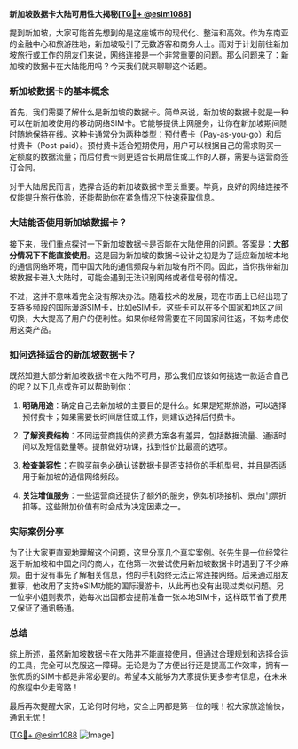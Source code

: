 **新加坡数据卡大陆可用性大揭秘[[TG💪+ @esim1088](https://t.me/s/esim1088)]**

提到新加坡，大家可能首先想到的是这座城市的现代化、整洁和高效。作为东南亚的金融中心和旅游胜地，新加坡吸引了无数游客和商务人士。而对于计划前往新加坡旅行或工作的朋友们来说，网络连接是一个非常重要的问题。那么问题来了：新加坡的数据卡在大陆能用吗？今天我们就来聊聊这个话题。

### 新加坡数据卡的基本概念

首先，我们需要了解什么是新加坡的数据卡。简单来说，新加坡的数据卡就是一种可以在新加坡使用的移动网络SIM卡。它能够提供上网服务，让你在新加坡期间随时随地保持在线。这种卡通常分为两种类型：预付费卡（Pay-as-you-go）和后付费卡（Post-paid）。预付费卡适合短期使用，用户可以根据自己的需求购买一定额度的数据流量；而后付费卡则更适合长期居住或工作的人群，需要与运营商签订合同。

对于大陆居民而言，选择合适的新加坡数据卡至关重要。毕竟，良好的网络连接不仅能提升旅行体验，还能帮助你在紧急情况下快速获取信息。

### 大陆能否使用新加坡数据卡？

接下来，我们重点探讨一下新加坡数据卡是否能在大陆使用的问题。答案是：**大部分情况下不能直接使用**。这是因为新加坡的数据卡设计之初是为了适应新加坡本地的通信网络环境，而中国大陆的通信频段与新加坡有所不同。因此，当你携带新加坡数据卡进入大陆时，可能会遇到无法识别网络或者信号弱的情况。

不过，这并不意味着完全没有解决办法。随着技术的发展，现在市面上已经出现了支持多频段的国际漫游SIM卡，比如eSIM卡。这些卡可以在多个国家和地区之间切换，大大提高了用户的便利性。如果你经常需要在不同国家间往返，不妨考虑使用这类产品。

### 如何选择适合的新加坡数据卡？

既然知道大部分新加坡数据卡在大陆不可用，那么我们应该如何挑选一款适合自己的呢？以下几点或许可以帮助到你：

1. **明确用途**：确定自己去新加坡的主要目的是什么。如果是短期旅游，可以选择预付费卡；如果需要长时间居住或工作，则建议选择后付费卡。
   
2. **了解资费结构**：不同运营商提供的资费方案各有差异，包括数据流量、通话时间以及短信数量等。提前做好功课，找到性价比最高的选项。

3. **检查兼容性**：在购买前务必确认该数据卡是否支持你的手机型号，并且是否适用于新加坡的通信网络频段。

4. **关注增值服务**：一些运营商还提供了额外的服务，例如机场接机、景点门票折扣等。这些附加价值有时会成为决定因素之一。

### 实际案例分享

为了让大家更直观地理解这个问题，这里分享几个真实案例。张先生是一位经常往返于新加坡和中国之间的商人，在他第一次尝试使用新加坡数据卡时遇到了不少麻烦。由于没有事先了解相关信息，他的手机始终无法正常连接网络。后来通过朋友推荐，他改用了支持eSIM功能的国际漫游卡，从此再也没有出现过类似问题。另一位李小姐则表示，她每次出国都会提前准备一张本地SIM卡，这样既节省了费用又保证了通讯畅通。

### 总结

综上所述，虽然新加坡数据卡在大陆并不能直接使用，但通过合理规划和选择合适的工具，完全可以克服这一障碍。无论是为了方便出行还是提高工作效率，拥有一张优质的SIM卡都是非常必要的。希望本文能够为大家提供更多参考信息，在未来的旅程中少走弯路！

最后再次提醒大家，无论何时何地，安全上网都是第一位的哦！祝大家旅途愉快，通讯无忧！

[[TG💪+ @esim1088](https://t.me/s/esim1088) ![Image](https://i.postimg.cc/4NQfJmqS/Snipaste-2025-05-13-00-14-12.png)]